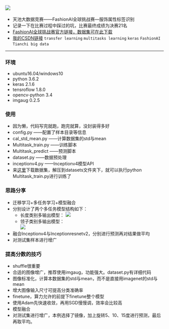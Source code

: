 ![](https://github.com/Jeremyczhj/FashionAI_Tianchi_2018/blob/master/datasets/3.jpg)
---
* 天池大数据竞赛——FashionAI全球挑战赛—服饰属性标签识别
* 记录一下在比赛过程中踩过的坑，比赛最终成绩为决赛21名
* [FashionAI全球挑战赛官方链接，数据集可在此下载](https://tianchi.aliyun.com/competition/introduction.htm?spm=5176.11409391.333.4.7cb749fenAbYGF&raceId=231649 "悬停显示")
* [我的CSDN链接](https://blog.csdn.net/jeremyczh/article/details/80571294 "悬停显示")
      `transfer learning` `multitasks learning` `keras` `FashionAI` `Tianchi big data`
---
### 环境
* ubuntu16.04/windows10
* python 3.6.2
* keras 2.1.6
* tensroflow 1.8.0
* opencv-python 3.4
* imgaug 0.2.5

### 使用
* 因为懒，代码写完就跑，跑完就算，没封装得多好
* config.py             ——配置了样本目录等信息
* cal_std_mean.py       ——计算数据集的std与mean
* Multitask_train.py    ——训练脚本
* Multitask_predict     ——预测脚本
* dataset.py            ——数据预处理
* inceptionv4.py        ——Inceptionv4模型API
* 来[这里](https://tianchi.aliyun.com/competition/information.htm?spm=5176.100067.5678.2.686b6561aZJ1xi&raceId=231649 "悬停显示")下载数据集，解压到datasets文件夹下，就可以执行python Multitask_train.py进行训练了


### 思路分享
* 迁移学习+多任务学习+模型融合
* 分别设计了两个多任务模型结构如下：
    * 长度类别多输出模型：
![](https://github.com/Jeremyczhj/FashionAI_Tianchi_2018/blob/master/datasets/1.png)
    * 领子类别多输出模型：   
![](https://github.com/Jeremyczhj/FashionAI_Tianchi_2018/blob/master/datasets/2.png)
* 融合Inceptionv4与Inceptionresnetv2，分别进行预测再对结果做平均
* 对测试集样本进行增广

### 提高分数的技巧
* shuffle很重要
* 合适的图像增广，推荐使用imgaug，功能强大。dataset.py有详细代码
* 图像标准化，计算本数据集的std与mean，而不是直接用imagenet的std与mean
* 增大图像输入尺寸可提高分类准确率
* finetune，算力允许的前提下finetune整个模型
* 使用Adam先快速收敛，再用SGD慢慢调，效率会比较高
* 模型融合
* 对测试集进行增广，本例选择了镜像，加上旋转5、10、15度进行预测，最后再取平均。

      
